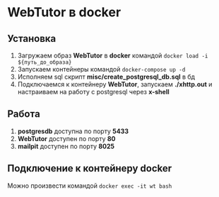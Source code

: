 # WebTutor в docker

## Установка

1. Загружаем образ **WebTutor** в **docker** командой `docker load -i ${путь_до_образа}`
2. Запускаем контейнеры командой `docker-compose up -d`
3. Исполняем sql скрипт **misc/create_postgresql_db.sql** в бд
4. Подключаемся к контейнеру **WebTutor**, запускаем __./xhttp.out__ и настраиваем на работу с postgresql через **x-shell**

## Работа

1. **postgresdb** доступна по порту __5433__
2. **WebTutor** доступен по порту __80__
3. **mailpit** доступен по порту __8025__

## Подключение к контейнеру docker

Можно произвести командой `docker exec -it wt bash`
